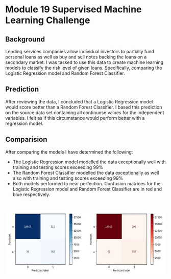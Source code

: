 # Module 19 Supervised Machine Learning Challenge
## Background

Lending services companies allow individual investors to partially fund personal loans as well as buy and sell notes backing the loans on a secondary market.  I was tasked to use this data to create machine learning models to classify the risk level of given loans. Specifically, comparing the Logistic Regression model and Random Forest Classifier.

## Prediction

After reviewing the data, I concluded that a Logistic Regression model would score better than a Random Forest Classifier.  I based this prediction on the source data set containing all continuose values for the independent variables.  I felt as if this circumstance would perform better with a regression model.

## Comparision

After comparing the models I have determined the following:
- The Logistic Regression model modelled the data exceptionally well with training and testing scores exceeding 99%
- The Random Forest Classifier modelled the data exceptionally as well also with training and testing scores exceeding 99%
- Both models performed to near perfection. Confusion matrices for the Logistic Regression model and Random Forest Classifier are in red and blue respectively.

# ![banner](https://github.com/sajeanpage/module_19_supervised_machine_learning_challenge/blob/2ccf3812a6cb3fba73b141bcb8b88de2e01712df/Resources/matrix.JPG)


